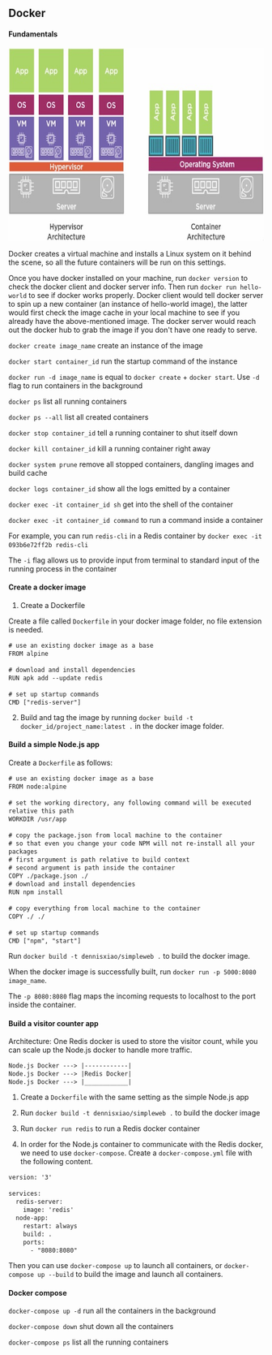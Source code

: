 ## Docker

#### Fundamentals

<img src="./images/docker.jpg" width="640" height="380" alt="docker vs hypervisor">

Docker creates a virtual machine and installs a Linux system on it behind the scene, so all the future containers will be run on this settings.

Once you have docker installed on your machine, run `docker version` to check the docker client and docker server info. Then run `docker run hello-world` to see if docker works properly. Docker client would tell docker server to spin up a new container (an instance of hello-world image), the latter would first check the image cache in your local machine to see if you already have the above-mentioned image. The docker server would reach out the docker hub to grab the image if you don't have one ready to serve.

`docker create image_name` create an instance of the image

`docker start container_id` run the startup command of the instance

`docker run -d image_name` is equal to `docker create` + `docker start`. Use `-d` flag to run containers in the background

`docker ps` list all running containers 

`docker ps --all` list all created containers

`docker stop container_id` tell a running container to shut itself down

`docker kill container_id` kill a running container right away

`docker system prune` remove all stopped containers, dangling images and build cache

`docker logs container_id` show all the logs emitted by a container

`docker exec -it container_id sh` get into the shell of the container

`docker exec -it container_id command` to run a command inside a container

For example, you can run `redis-cli` in a Redis container by `docker exec -it 093b6e72ff2b redis-cli`

The `-i` flag allows us to provide input from terminal to standard input of the running process in the container

#### Create a docker image

1. Create a Dockerfile

Create a file called `Dockerfile` in your docker image folder, no file extension is needed.

```
# use an existing docker image as a base
FROM alpine

# download and install dependencies
RUN apk add --update redis

# set up startup commands
CMD ["redis-server"]
```

2. Build and tag the image by running `docker build -t docker_id/project_name:latest .` in the docker image folder.

#### Build a simple Node.js app

Create a `Dockerfile` as follows:

```
# use an existing docker image as a base
FROM node:alpine

# set the working directory, any following command will be executed relative this path
WORKDIR /usr/app

# copy the package.json from local machine to the container
# so that even you change your code NPM will not re-install all your packages
# first argument is path relative to build context
# second argument is path inside the container
COPY ./package.json ./
# download and install dependencies
RUN npm install

# copy everything from local machine to the container
COPY ./ ./

# set up startup commands
CMD ["npm", "start"]
```

Run `docker build -t dennisxiao/simpleweb .` to build the docker image.

When the docker image is successfully built, run `docker run -p 5000:8080 image_name`.

The `-p 8080:8080` flag maps the incoming requests to localhost to the port inside the container.

#### Build a visitor counter app

Architecture: One Redis docker is used to store the visitor count, while you can scale up the Node.js docker to handle more traffic.

```
Node.js Docker ---> |------------|
Node.js Docker ---> |Redis Docker|
Node.js Docker ---> |____________|
```

1. Create a `Dockerfile` with the same setting as the simple Node.js app

2. Run `docker build -t dennisxiao/simpleweb .` to build the docker image

3. Run `docker run redis` to run a Redis docker container

4. In order for the Node.js container to communicate with the Redis docker, we need to use `docker-compose`. Create a `docker-compose.yml` file with the following content.

```
version: '3'

services: 
  redis-server:
    image: 'redis'
  node-app:
    restart: always
    build: .
    ports:
      - "8080:8080"
```

Then you can use `docker-compose up` to launch all containers, or `docker-compose up --build` to build the image and launch all containers.

#### Docker compose

`docker-compose up -d` run all the containers in the background

`docker-compose down` shut down all the containers

`docker-compose ps` list all the running containers
